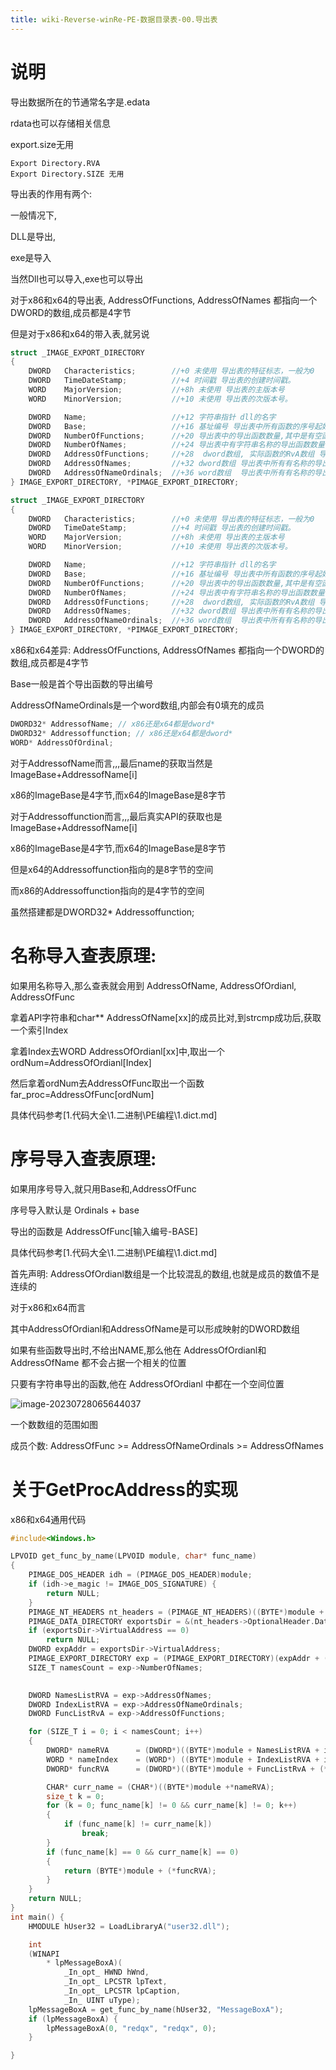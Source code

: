 ```yaml
---
title: wiki-Reverse-winRe-PE-数据目录表-00.导出表
---
```

# 说明



导出数据所在的节通常名字是.edata

rdata也可以存储相关信息

export.size无用

```
Export Directory.RVA
Export Directory.SIZE 无用
```





导出表的作用有两个:

一般情况下,

DLL是导出,

exe是导入

当然Dll也可以导入,exe也可以导出

对于x86和x64的导出表, AddressOfFunctions, AddressOfNames 都指向一个DWORD的数组,成员都是4字节

但是对于x86和x64的带入表,就另说



```c
struct _IMAGE_EXPORT_DIRECTORY
{
    DWORD   Characteristics;    	//+0 未使用 导出表的特征标志，一般为0 
    DWORD   TimeDateStamp;      	//+4 时间戳 导出表的创建时间戳。
    WORD    MajorVersion;       	//+8h 未使用 导出表的主版本号
    WORD    MinorVersion;       	//+10 未使用 导出表的次版本号。

    DWORD   Name;               	//+12 字符串指针 dll的名字
    DWORD   Base;               	//+16 基址编号 导出表中所有函数的序号起始值，默认为1
    DWORD   NumberOfFunctions;  	//+20 导出表中的导出函数数量,其中是有空函数的
    DWORD   NumberOfNames;      	//+24 导出表中有字符串名称的导出函数数量
    DWORD   AddressOfFunctions;     //+28  dword数组, 实际函数的RvA数组 导出表中所有导出函数
    DWORD   AddressOfNames;         //+32 dword数组 导出表中所有有名称的导出函数的名称
    DWORD   AddressOfNameOrdinals;  //+36 word数组  导出表中所有有名称的导出函数序号,成员是(序号-BASE)的序列
} IMAGE_EXPORT_DIRECTORY, *PIMAGE_EXPORT_DIRECTORY;
```



```c
struct _IMAGE_EXPORT_DIRECTORY
{
    DWORD   Characteristics;    	//+0 未使用 导出表的特征标志，一般为0 
    DWORD   TimeDateStamp;      	//+4 时间戳 导出表的创建时间戳。
    WORD    MajorVersion;       	//+8h 未使用 导出表的主版本号
    WORD    MinorVersion;       	//+10 未使用 导出表的次版本号。

    DWORD   Name;               	//+12 字符串指针 dll的名字
    DWORD   Base;               	//+16 基址编号 导出表中所有函数的序号起始值，默认为1
    DWORD   NumberOfFunctions;  	//+20 导出表中的导出函数数量,其中是有空函数的
    DWORD   NumberOfNames;      	//+24 导出表中有字符串名称的导出函数数量
    DWORD   AddressOfFunctions;     //+28  dword数组, 实际函数的RvA数组 导出表中所有导出函数
    DWORD   AddressOfNames;         //+32 dword数组 导出表中所有有名称的导出函数的名称
    DWORD   AddressOfNameOrdinals;  //+36 word数组  导出表中所有有名称的导出函数序号,成员是(序号-BASE)的序列
} IMAGE_EXPORT_DIRECTORY, *PIMAGE_EXPORT_DIRECTORY;
```

x86和x64差异: AddressOfFunctions, AddressOfNames 都指向一个DWORD的数组,成员都是4字节

Base一般是首个导出函数的导出编号

AddressOfNameOrdinals是一个word数组,内部会有0填充的成员



```c
DWORD32* AddressofName; // x86还是x64都是dword*
DWORD32* Addressoffunction; // x86还是x64都是dword*
WORD* AddressOfOrdinal;
```

对于AddressofName而言,,,最后name的获取当然是ImageBase+AddressofName[i]

x86的ImageBase是4字节,而x64的ImageBase是8字节

对于Addressoffunction而言,,,最后真实API的获取也是ImageBase+AddressofName[i]

x86的ImageBase是4字节,而x64的ImageBase是8字节

但是x64的Addressoffunction指向的是8字节的空间

而x86的Addressoffunction指向的是4字节的空间

虽然搭建都是DWORD32* Addressoffunction;



# 名称导入查表原理:

如果用名称导入,那么查表就会用到 AddressOfName, AddressOfOrdianl, AddressOfFunc



拿着API字符串和char** AddressOfName[xx]的成员比对,到strcmp成功后,获取一个索引Index

拿着Index去WORD AddressOfOrdianl[xx]中,取出一个ordNum=AddressOfOrdianl[Index]

然后拿着ordNum去AddressOfFunc取出一个函数far_proc=AddressOfFunc[ordNum]

具体代码参考[1.代码大全\1.二进制\PE编程\1.dict.md]



# 序号导入查表原理:



如果用序号导入,就只用Base和,AddressOfFunc

序号导入默认是  Ordinals + base

导出的函数是 AddressOfFunc[输入编号-BASE]

具体代码参考[1.代码大全\1.二进制\PE编程\1.dict.md]



首先声明:  AddressOfOrdianl数组是一个比较混乱的数组,也就是成员的数值不是连续的

对于x86和x64而言

其中AddressOfOrdianl和AddressOfName是可以形成映射的DWORD数组

如果有些函数导出时,不给出NAME,那么他在 AddressOfOrdianl和AddressOfName 都不会占据一个相关的位置

只要有字符串导出的函数,他在 AddressOfOrdianl 中都在一个空间位置



![image-20230728065644037](img/image-20230728065644037.png)

一个数数组的范围如图

成员个数:  AddressOfFunc >= AddressOfNameOrdinals >= AddressOfNames

# 关于GetProcAddress的实现



x86和x64通用代码

```c
#include<Windows.h>

LPVOID get_func_by_name(LPVOID module, char* func_name)
{
    PIMAGE_DOS_HEADER idh = (PIMAGE_DOS_HEADER)module;
    if (idh->e_magic != IMAGE_DOS_SIGNATURE) {
        return NULL;
    }
    PIMAGE_NT_HEADERS nt_headers = (PIMAGE_NT_HEADERS)((BYTE*)module + idh->e_lfanew);
    PIMAGE_DATA_DIRECTORY exportsDir = &(nt_headers->OptionalHeader.DataDirectory[IMAGE_DIRECTORY_ENTRY_EXPORT]);
    if (exportsDir->VirtualAddress == 0)
        return NULL;
    DWORD expAddr = exportsDir->VirtualAddress;
    PIMAGE_EXPORT_DIRECTORY exp = (PIMAGE_EXPORT_DIRECTORY)(expAddr + (ULONG_PTR)module);
    SIZE_T namesCount = exp->NumberOfNames;

    
    DWORD NamesListRVA = exp->AddressOfNames;
    DWORD IndexListRVA = exp->AddressOfNameOrdinals;
    DWORD FuncListRvA = exp->AddressOfFunctions;

    for (SIZE_T i = 0; i < namesCount; i++) 
    {
        DWORD* nameRVA      = (DWORD*)((BYTE*)module + NamesListRVA + i * sizeof(DWORD));
        WORD * nameIndex    = (WORD*) ((BYTE*)module + IndexListRVA + i * sizeof(WORD));
        DWORD* funcRVA      = (DWORD*)((BYTE*)module + FuncListRvA + (*nameIndex) * sizeof(DWORD));

        CHAR* curr_name = (CHAR*)((BYTE*)module +*nameRVA);
        size_t k = 0;
        for (k = 0; func_name[k] != 0 && curr_name[k] != 0; k++) 
        {
            if (func_name[k] != curr_name[k])
                break;
        }
        if (func_name[k] == 0 && curr_name[k] == 0) 
        {
            return (BYTE*)module + (*funcRVA);
        }
    }
    return NULL;
}
int main() {
    HMODULE hUser32 = LoadLibraryA("user32.dll");

    int
    (WINAPI
        * lpMessageBoxA)(
            _In_opt_ HWND hWnd,
            _In_opt_ LPCSTR lpText,
            _In_opt_ LPCSTR lpCaption,
            _In_ UINT uType);
    lpMessageBoxA = get_func_by_name(hUser32, "MessageBoxA");
    if (lpMessageBoxA) {
        lpMessageBoxA(0, "redqx", "redqx", 0);
    }

}
```




